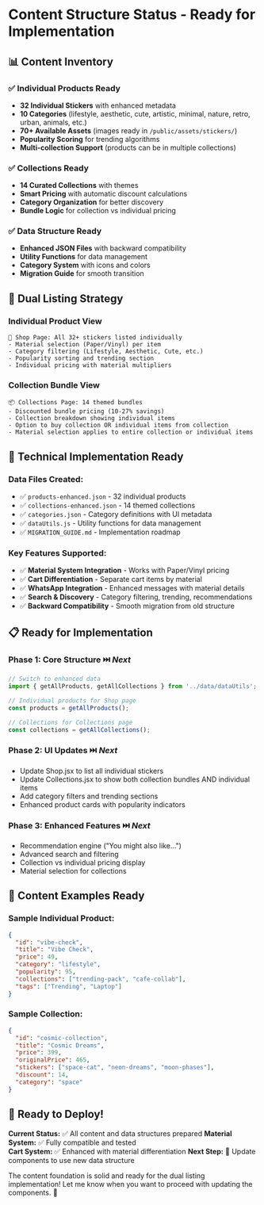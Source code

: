 # Content Structure Status - Ready for Implementation

## 📊 **Content Inventory**

### ✅ **Individual Products Ready**
- **32 Individual Stickers** with enhanced metadata
- **10 Categories** (lifestyle, aesthetic, cute, artistic, minimal, nature, retro, urban, animals, etc.)
- **70+ Available Assets** (images ready in `/public/assets/stickers/`)
- **Popularity Scoring** for trending algorithms
- **Multi-collection Support** (products can be in multiple collections)

### ✅ **Collections Ready**
- **14 Curated Collections** with themes
- **Smart Pricing** with automatic discount calculations
- **Category Organization** for better discovery
- **Bundle Logic** for collection vs individual pricing

### ✅ **Data Structure Ready**
- **Enhanced JSON Files** with backward compatibility
- **Utility Functions** for data management
- **Category System** with icons and colors
- **Migration Guide** for smooth transition

## 🎯 **Dual Listing Strategy**

### **Individual Product View**
```
🛒 Shop Page: All 32+ stickers listed individually
- Material selection (Paper/Vinyl) per item
- Category filtering (Lifestyle, Aesthetic, Cute, etc.)
- Popularity sorting and trending section
- Individual pricing with material multipliers
```

### **Collection Bundle View**  
```
📦 Collections Page: 14 themed bundles
- Discounted bundle pricing (10-27% savings)
- Collection breakdown showing individual items
- Option to buy collection OR individual items from collection
- Material selection applies to entire collection or individual items
```

## 🔧 **Technical Implementation Ready**

### **Data Files Created:**
- ✅ `products-enhanced.json` - 32 individual products
- ✅ `collections-enhanced.json` - 14 themed collections  
- ✅ `categories.json` - Category definitions with UI metadata
- ✅ `dataUtils.js` - Utility functions for data management
- ✅ `MIGRATION_GUIDE.md` - Implementation roadmap

### **Key Features Supported:**
- ✅ **Material System Integration** - Works with Paper/Vinyl pricing
- ✅ **Cart Differentiation** - Separate cart items by material
- ✅ **WhatsApp Integration** - Enhanced messages with material details
- ✅ **Search & Discovery** - Category filtering, trending, recommendations
- ✅ **Backward Compatibility** - Smooth migration from old structure

## 📋 **Ready for Implementation**

### **Phase 1: Core Structure** ⏭️ *Next*
```javascript
// Switch to enhanced data
import { getAllProducts, getAllCollections } from '../data/dataUtils';

// Individual products for Shop page
const products = getAllProducts();

// Collections for Collections page  
const collections = getAllCollections();
```

### **Phase 2: UI Updates** ⏭️ *Next*
- Update Shop.jsx to list all individual stickers
- Update Collections.jsx to show both collection bundles AND individual items
- Add category filters and trending sections
- Enhanced product cards with popularity indicators

### **Phase 3: Enhanced Features** ⏭️ *Next*
- Recommendation engine ("You might also like...")
- Advanced search and filtering
- Collection vs individual pricing display
- Material selection for collections

## 🎨 **Content Examples Ready**

### **Sample Individual Product:**
```json
{
  "id": "vibe-check",
  "title": "Vibe Check", 
  "price": 49,
  "category": "lifestyle",
  "popularity": 95,
  "collections": ["trending-pack", "cafe-collab"],
  "tags": ["Trending", "Laptop"]
}
```

### **Sample Collection:**
```json
{
  "id": "cosmic-collection",
  "title": "Cosmic Dreams",
  "price": 399,
  "originalPrice": 465,
  "stickers": ["space-cat", "neon-dreams", "moon-phases"],
  "discount": 14,
  "category": "space"
}
```

## 🚀 **Ready to Deploy!**

**Current Status:** ✅ All content and data structures prepared
**Material System:** ✅ Fully compatible and tested  
**Cart System:** ✅ Enhanced with material differentiation
**Next Step:** 🎯 Update components to use new data structure

The content foundation is solid and ready for the dual listing implementation! Let me know when you want to proceed with updating the components. 🎉
